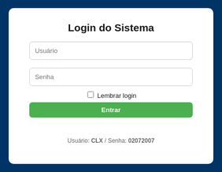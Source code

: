 <html lang="pt-BR">
<head>
<meta charset="utf-8">
<meta name="viewport" content="width=device-width,initial-scale=1">
<title>Ponto Eletrônico - Firebase com Contabilidade de Horas</title>
<style>
:root{--blue:#003366;--green:#4CAF50;--yellow:#ff9800;--red:#f44336;}
body{font-family:Arial,Helvetica,sans-serif;background:#f7f9fc;margin:0}
header{background:var(--blue);color:#fff;padding:10px 16px;display:flex;align-items:center;justify-content:space-between;gap:12px;flex-wrap:wrap}
.logo{font-weight:700}
#clock{font-weight:700}
.controls{display:flex;gap:8px;align-items:center;flex-wrap:wrap}
button{padding:8px 12px;border:none;border-radius:6px;cursor:pointer;font-weight:600}
.add{background:var(--green);color:#fff}
.edit{background:#2196F3;color:#fff}
.del{background:#f44336;color:#fff}
.download{background:var(--yellow);color:#111}
.secondary{background:#e0e0e0;color:#222}
main{padding:18px;max-width:1100px;margin:18px auto}
.search{width:100%;padding:8px;border-radius:6px;border:1px solid #ccc;margin-bottom:12px}
table{width:100%;border-collapse:collapse;background:#fff;border-radius:8px;overflow:hidden;box-shadow:0 4px 18px rgba(0,0,0,0.06);margin-bottom:20px;}
th,td{padding:10px;border-bottom:1px solid #eee;text-align:left;font-size:14px}
th{background:#fafafa;font-weight:700}
tr:hover td{background:#fbfbfb}
.small{font-size:13px;color:#666;margin-left:6px}
.muted{color:#666;font-size:13px}
.flex-row{display:flex;gap:8px;align-items:center}
.modal{position:fixed;inset:0;background:rgba(0,0,0,.5);display:flex;align-items:center;justify-content:center;z-index:999}
.modal-content{background:#fff;padding:20px;border-radius:10px;width:95%;max-width:420px}
.hidden{display:none}
.top-right{display:flex;gap:8px;align-items:center}
@media(max-width:720px){ header{flex-direction:column;align-items:flex-start} .controls{width:100%;justify-content:space-between} }
</style>
</head>
<body>

<!-- LOGIN -->
<div id="loginScreen" style="position:fixed;inset:0;background:var(--blue);display:flex;align-items:center;justify-content:center;z-index:9999">
  <div style="background:#fff;padding:28px;border-radius:10px;width:92%;max-width:360px;text-align:center">
    <h2 style="margin:0 0 8px">Login do Sistema</h2>
    <input id="user" placeholder="Usuário" style="width:92%;padding:10px;margin:8px 0;border-radius:6px;border:1px solid #ccc"><br>
    <input id="pass" type="password" placeholder="Senha" style="width:92%;padding:10px;margin:8px 0;border-radius:6px;border:1px solid #ccc"><br>
    <label style="font-size:13px"><input type="checkbox" id="remember"> Lembrar login</label><br>
    <button id="loginBtn" class="add" style="width:92%;margin-top:6px">Entrar</button>
    <p id="loginMsg" style="color:crimson;margin-top:8px;height:18px"></p>
    <p style="font-size:12px;color:#666;margin-top:6px">Usuário: <b>CLX</b> / Senha: <b>02072007</b></p>
  </div>
</div>

<header>
  <div style="display:flex;gap:12px;align-items:center">
    <div class="logo">Ponto Eletrônico</div>
    <div id="status" class="muted">Offline • Local Storage</div>
  </div>
  <div id="clock">--:--:--</div>
  <div class="controls top-right">
    <button class="download" id="baixarBtn">Baixar Planilha</button>
    <button class="secondary" id="limparTodosBtn">Limpar todos os pontos</button>
    <button class="secondary" id="logoutBtn">Sair</button>
  </div>
</header>

<main id="mainApp" class="hidden">
  <input id="search" class="search" placeholder="🔍 Pesquisar por nome, matrícula ou e-mail">
  <h3>Colaboradores</h3>
  <button class="add" id="addColabBtn">Adicionar Colaborador</button>
  <table id="colabTable">
    <thead>
      <tr>
        <th>#</th><th>ID</th><th>Nome</th><th>Matrícula / E-mail</th><th>Turno / Cargo</th><th>Ações</th>
      </tr>
    </thead>
    <tbody id="colabBody"></tbody>
  </table>

  <h3 style="margin-top:18px">Entradas e Saídas por Dia</h3>
  <div id="semanasTabelas"></div>
</main>

<script src="https://cdn.jsdelivr.net/npm/xlsx@0.18.5/dist/xlsx.full.min.js"></script>
<script type="module">
import { initializeApp } from "https://www.gstatic.com/firebasejs/10.5.0/firebase-app.js";
import { getFirestore, collection, getDocs, setDoc, doc, deleteDoc } from "https://www.gstatic.com/firebasejs/10.5.0/firebase-firestore.js";

const firebaseConfig = {
  apiKey: "AIzaSyCpBiFzqOod4K32cWMr5hfx13fw6LGcPVY",
  authDomain: "ponto-eletronico-f35f9.firebaseapp.com",
  projectId: "ponto-eletronico-f35f9",
  storageBucket: "ponto-eletronico-f35f9.firebasestorage.app",
  messagingSenderId: "208638350255",
  appId: "1:208638350255:web:63d016867a67575b5e155a"
};

const app = initializeApp(firebaseConfig);
const db = getFirestore(app);

let colaboradores = [];
let pontos = [];

const loginBtn = document.getElementById('loginBtn');
const loginScreen = document.getElementById('loginScreen');
const mainApp = document.getElementById('mainApp');
const loginMsg = document.getElementById('loginMsg');
const rememberCheckbox = document.getElementById('remember');
const logoutBtn = document.getElementById('logoutBtn');
const colabBody = document.getElementById('colabBody');
const semanasTabelas = document.getElementById('semanasTabelas');

loginBtn.addEventListener('click', async () => {
  const u = document.getElementById('user').value.trim();
  const p = document.getElementById('pass').value.trim();
  if(u==='CLX' && p==='02072007'){
    loginScreen.style.display='none';
    mainApp.classList.remove('hidden');
    if(rememberCheckbox.checked) localStorage.setItem('autenticado','1');
    await carregarFirebase();
  } else {
    loginMsg.textContent='Usuário ou senha incorretos.';
    setTimeout(()=> loginMsg.textContent='',3000);
  }
});

if(localStorage.getItem('autenticado')==='1'){ 
  loginScreen.style.display='none'; 
  mainApp.classList.remove('hidden'); 
  carregarFirebase(); 
}
logoutBtn.addEventListener('click', ()=>{ 
  localStorage.removeItem('autenticado'); 
  location.reload(); 
});

setInterval(()=> document.getElementById('clock').textContent=new Date().toLocaleTimeString('pt-BR',{hour12:false}),1000);

async function carregarFirebase(){
  const colabs = await getDocs(collection(db,"colaboradores"));
  colaboradores = colabs.docs.map(doc=>({id:doc.id,...doc.data()}));
  const pts = await getDocs(collection(db,"pontos"));
  pontos = pts.docs.map(doc=>({id:doc.id,...doc.data()}));
  document.getElementById('status').textContent="Online • Firebase";
  renderAll();
}

function renderAll(){
  renderColaboradores();
  atualizarTabelasDias();
}

function renderColaboradores(){
  colabBody.innerHTML='';
  colaboradores.forEach((c,i)=>{
    const tr=document.createElement('tr');
    tr.innerHTML=`
      <td>${i+1}</td><td>${c.id}</td><td>${c.nome}</td>
      <td>${c.matricula} <span class="small">(${c.email||''})</span></td>
      <td>${c.turno||''}</td>
      <td>
        <input type="date" class="dataPonto" value="${new Date().toISOString().split('T')[0]}">
        <button class="add">Entrada</button>
        <button class="secondary">Saída</button>
        <button class="del">Excluir</button>
      </td>`;
      
    tr.querySelector('.add').onclick=()=>registrarPonto(c.id,'Entrada', tr.querySelector('.dataPonto').value);
    tr.querySelector('.secondary').onclick=()=>registrarPonto(c.id,'Saída', tr.querySelector('.dataPonto').value);
    tr.querySelector('.del').onclick=()=>removerColab(c.id);
    colabBody.appendChild(tr);
  });
}

async function registrarPonto(idColab, tipo, dataEscolhida){
  const c = colaboradores.find(x=>x.id===idColab);
  const now = new Date();
  const hora = now.toLocaleTimeString('pt-BR',{hour12:false});
  const p = {
    id:Date.now().toString(),
    idColab,
    nome:c.nome,
    matricula:c.matricula,
    email:c.email,
    tipo,
    data: dataEscolhida,
    hora,
    horarioISO: new Date(dataEscolhida+'T'+hora).toISOString()
  };
  pontos.push(p);
  await setDoc(doc(db,"pontos",p.id),p);
  atualizarTabelasDias();
}

function atualizarTabelasDias(){
  semanasTabelas.innerHTML='';
  const diasSemana = ['Segunda','Terça','Quarta','Quinta','Sexta','Sábado'];
  diasSemana.forEach(dia=>{
    const tabela = document.createElement('table');
    tabela.innerHTML = `
      <thead><tr><th>#</th><th>Nome</th><th>Matrícula</th><th>E-mail</th><th>Data</th><th>Hora</th><th>Tipo</th></tr></thead>
      <tbody id="tbody-${dia}"></tbody>
    `;
    const h3 = document.createElement('h4');
    h3.textContent = dia;
    semanasTabelas.appendChild(h3);
    semanasTabelas.appendChild(tabela);

    const tbody = tabela.querySelector('tbody');
    const pontosDia = pontos.filter(p=>{
      const data = new Date(p.data);
      const diaIndex = data.getDay(); // domingo=0
      return (diaIndex === (diasSemana.indexOf(dia)+1)); // segunda=1
    });

    pontosDia.forEach((p,i)=>{
      const tr = document.createElement('tr');
      tr.innerHTML = `<td>${i+1}</td><td>${p.nome}</td><td>${p.matricula}</td><td>${p.email||''}</td><td>${p.data}</td><td>${p.hora}</td><td>${p.tipo}</td>`;
      tbody.appendChild(tr);
    });
  });
}

async function removerColab(id){
  if(confirm("Excluir colaborador permanentemente?")){
    colaboradores = colaboradores.filter(c=>c.id!==id);
    pontos = pontos.filter(p=>p.idColab!==id);
    renderAll();
    try {
      await deleteDoc(doc(db,"colaboradores",id));
      const pts=await getDocs(collection(db,"pontos"));
      pts.docs.forEach(async p=>{ if(p.data().idColab===id) await deleteDoc(doc(db,"pontos",p.id)); });
    } catch(err){ console.error(err); }
  }
}

/* EXPORTAR */
document.getElementById('baixarBtn').onclick=()=>{
  const wb = XLSX.utils.book_new();
  XLSX.utils.book_append_sheet(wb,XLSX.utils.json_to_sheet(colaboradores),'Colaboradores');
  XLSX.utils.book_append_sheet(wb,XLSX.utils.json_to_sheet(pontos),'Pontos');
  XLSX.writeFile(wb,'PontoEletronico.xlsx');
};

/* LIMPAR */
document.getElementById('limparTodosBtn').onclick=()=>{ 
  if(confirm("Limpar todos os pontos?")){ 
    pontos=[]; 
    atualizarTabelasDias(); 
  } 
};
</script>
</body>
</html>
